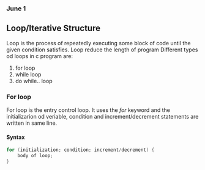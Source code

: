 ### June 1

## Loop/Iterative Structure

Loop is the process of repeatedly executing some block of code until the given condition satisfies. Loop reduce the length of program  Different types od loops in c program are:

1. for loop 
1. while loop
1. do while.. loop 

### For loop

For loop is the entry control loop. It uses the *for* keyword and the initializarion od veriable, condition and increment/decrement statements are written in same line.

#### Syntax

``` c
for (initialization; condition; increment/decrement) {
    body of loop;
}
```